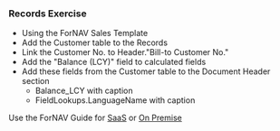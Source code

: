 ### Records Exercise

* Using the ForNAV Sales Template
* Add the Customer table to the Records
* Link the Customer No. to Header."Bill-to Customer No."
* Add the "Balance (LCY)" field to calculated fields
* Add these fields from the Customer table to the Document Header section
  * Balance_LCY with caption
  * FieldLookups.LanguageName with caption

Use the ForNAV Guide for [SaaS]() or [On Premise]()

<!-- ToDO -> edit links -->
